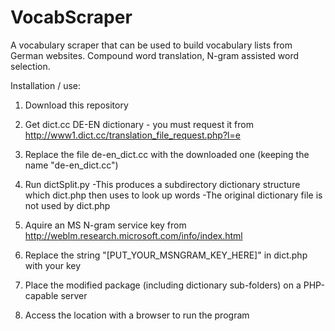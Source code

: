 # VocabScraper
A vocabulary scraper that can be used to build vocabulary lists from German websites. Compound word translation, N-gram assisted word selection.

Installation / use:
1. Download this repository

2. Get dict.cc DE-EN dictionary - you must request it from 
    http://www1.dict.cc/translation_file_request.php?l=e

2. Replace the file de-en_dict.cc with the downloaded one (keeping the name "de-en_dict.cc")

3. Run dictSplit.py
    -This produces a subdirectory dictionary structure which dict.php then uses to look up words
    -The original dictionary file is not used by dict.php

4. Aquire an MS N-gram service key from 
    http://weblm.research.microsoft.com/info/index.html

5. Replace the string "[PUT_YOUR_MSNGRAM_KEY_HERE]" in dict.php with your key

6. Place the modified package (including dictionary sub-folders) on a PHP-capable server

7. Access the location with a browser to run the program 
